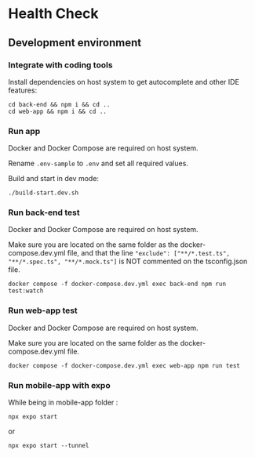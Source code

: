 # Health Check

## Development environment

### Integrate with coding tools

Install dependencies on host system to get autocomplete and other IDE features:

```
cd back-end && npm i && cd ..
cd web-app && npm i && cd ..
```

### Run app

Docker and Docker Compose are required on host system.

Rename `.env-sample` to `.env` and set all required values.

Build and start in dev mode:

```
./build-start.dev.sh
```

### Run back-end test

Docker and Docker Compose are required on host system.

Make sure you are located on the same folder as the docker-compose.dev.yml file, and that the line `"exclude": ["**/*.test.ts", "**/*.spec.ts", "**/*.mock.ts"]` is NOT commented on the tsconfig.json file.

```
docker compose -f docker-compose.dev.yml exec back-end npm run test:watch
```

### Run web-app test

Docker and Docker Compose are required on host system.

Make sure you are located on the same folder as the docker-compose.dev.yml file.

```
docker compose -f docker-compose.dev.yml exec web-app npm run test
```

### Run mobile-app with expo

While being in mobile-app folder :
```
npx expo start
```
or
```
npx expo start --tunnel
```